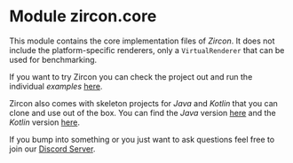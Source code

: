 # Module zircon.core

This module contains the core implementation files of *Zircon*. It does not include the platform-specific renderers,
only a `VirtualRenderer` that can be used for benchmarking.

If you want to try Zircon you can check the project out and run the individual *examples* [here](https://github.com/Hexworks/zircon/tree/master/zircon.jvm.examples/src/main).

Zircon also comes with skeleton projects for *Java* and *Kotlin* that you can clone and use out of the box.
You can find the *Java* version [here](https://github.com/Hexworks/zircon.skeleton.java) and the *Kotlin* version
 [here](https://github.com/Hexworks/zircon.skeleton.kotlin).
 
If you bump into something or you just want to ask questions feel free to join our [Discord Server](https://discord.com/invite/vSNgvBh).
